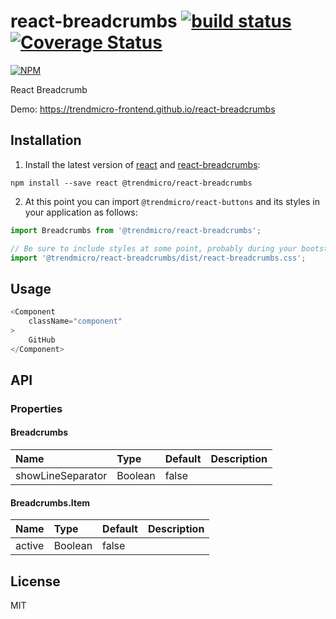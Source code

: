 # react-breadcrumbs [![build status](https://travis-ci.org/trendmicro-frontend/react-breadcrumbs.svg?branch=master)](https://travis-ci.org/trendmicro-frontend/react-breadcrumbs) [![Coverage Status](https://coveralls.io/repos/github/trendmicro-frontend/react-breadcrumbs/badge.svg?branch=master)](https://coveralls.io/github/trendmicro-frontend/react-breadcrumbs?branch=master)

[![NPM](https://nodei.co/npm/@trendmicro/react-breadcrumbs.png?downloads=true&stars=true)](https://nodei.co/npm/@trendmicro/react-breadcrumbs/)

React Breadcrumb

Demo: https://trendmicro-frontend.github.io/react-breadcrumbs

## Installation

1. Install the latest version of [react](https://github.com/facebook/react) and [react-breadcrumbs](https://github.com/trendmicro-frontend/react-breadcrumbs):

  ```
  npm install --save react @trendmicro/react-breadcrumbs
  ```

2. At this point you can import `@trendmicro/react-buttons` and its styles in your application as follows:

  ```js
  import Breadcrumbs from '@trendmicro/react-breadcrumbs';

  // Be sure to include styles at some point, probably during your bootstraping
  import '@trendmicro/react-breadcrumbs/dist/react-breadcrumbs.css';
  ```

## Usage

```js
<Component
    className="component"
>
    GitHub
</Component>
```


## API

### Properties

#### Breadcrumbs

<table>
  <thead>
    <tr>
      <th align="left">Name</th>
      <th align="left">Type</th>
      <th align="left">Default</th>
      <th align="left">Description</th>
    </tr>
  </thead>
  <tbody>
    <tr>
      <td>showLineSeparator</td>
      <td>Boolean</td>
      <td>false</td>
      <td></td>
    </tr>
  </tbody>
</table>

#### Breadcrumbs.Item

<table>
  <thead>
    <tr>
      <th align="left">Name</th>
      <th align="left">Type</th>
      <th align="left">Default</th>
      <th align="left">Description</th>
    </tr>
  </thead>
  <tbody>
    <tr>
      <td>active</td>
      <td>Boolean</td>
      <td>false</td>
      <td></td>
    </tr>
  </tbody>
</table>

## License

MIT
